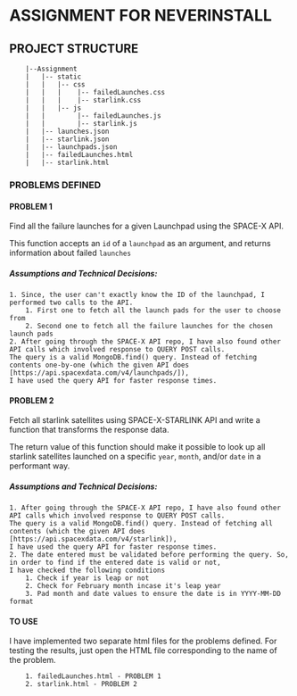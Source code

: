 # ASSIGNMENT FOR NEVERINSTALL

## PROJECT STRUCTURE
```
	|--Assignment
	|	|-- static
	|	|	|-- css
	|	|	|    |-- failedLaunches.css
	|	|	|    |-- starlink.css
	|	|	|-- js
	|	|	     |-- failedLaunches.js
	|	|	     |-- starlink.js
	|	|-- launches.json
	|	|-- starlink.json
	|	|-- launchpads.json
	|	|-- failedLaunches.html
	|	|-- starlink.html
```

### PROBLEMS DEFINED
#### PROBLEM 1
Find all the failure launches for a given Launchpad using the SPACE-X API.

This function accepts an `id` of a `launchpad` as an argument, and returns information about failed `launches`

##### Assumptions and Technical Decisions:
```
1. Since, the user can't exactly know the ID of the launchpad, I performed two calls to the API.
	1. First one to fetch all the launch pads for the user to choose from
	2. Second one to fetch all the failure launches for the chosen launch pads
2. After going through the SPACE-X API repo, I have also found other API calls which involved response to QUERY POST calls.
The query is a valid MongoDB.find() query. Instead of fetching contents one-by-one (which the given API does [https://api.spacexdata.com/v4/launchpads/]), 
I have used the query API for faster response times.
```

#### PROBLEM 2
Fetch all starlink satellites using SPACE-X-STARLINK API and write a function that transforms the response data.

The return value of this function should make it possible to look up all starlink satellites launched on a specific `year`, `month`, and/or `date` in a performant way.

##### Assumptions and Technical Decisions:
```
1. After going through the SPACE-X API repo, I have also found other API calls which involved response to QUERY POST calls. 
The query is a valid MongoDB.find() query. Instead of fetching all contents (which the given API does [https://api.spacexdata.com/v4/starlink]), 
I have used the query API for faster response times.
2. The date entered must be validated before performing the query. So, in order to find if the entered date is valid or not, 
I have checked the following conditions
	1. Check if year is leap or not
	2. Check for February month incase it's leap year
	3. Pad month and date values to ensure the date is in YYYY-MM-DD format
```
#### TO USE
I have implemented two separate html files for the problems defined. For testing the results, just open the HTML file corresponding to the name of the problem.
```
	1. failedLaunches.html - PROBLEM 1
	2. starlink.html - PROBLEM 2
```
